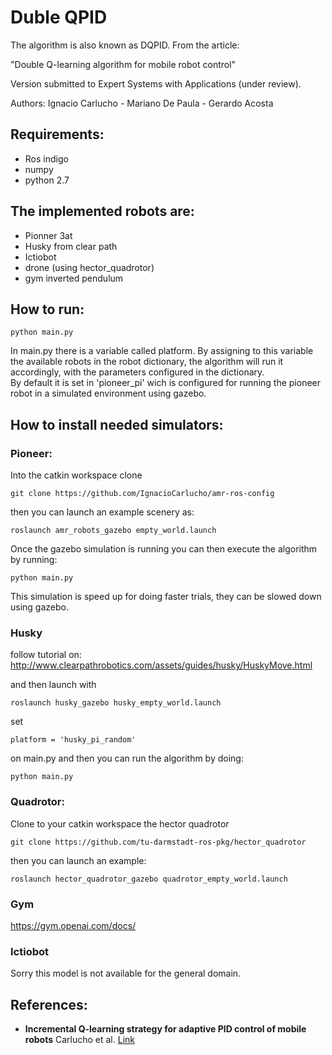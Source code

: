 # Duble QPID

The algorithm is also known as DQPID. From the article:  

"Double Q-learning algorithm for mobile robot control"

Version submitted to Expert Systems with Applications (under review).

Authors: Ignacio Carlucho - Mariano De Paula - Gerardo Acosta 



## Requirements: 

- Ros indigo
- numpy 
- python 2.7 

## The implemented robots are: 

- Pionner 3at
- Husky from clear path
- Ictiobot 
- drone (using hector_quadrotor)
- gym inverted pendulum 

## How to run: 

```
python main.py
```

In main.py there is a variable called platform. By assigning to this variable the available robots in the robot dictionary, the algorithm will run it accordingly, 
with the parameters configured in the dictionary.   
By default it is set in 'pioneer_pi' wich is configured for running the pioneer robot in a simulated environment using gazebo. 



## How to install needed simulators: 


### Pioneer: 

Into the catkin workspace clone 

```
git clone https://github.com/IgnacioCarlucho/amr-ros-config
```
then you can launch an example scenery as: 
```
roslaunch amr_robots_gazebo empty_world.launch 

```


Once the gazebo simulation is running you can then execute the algorithm by running: 

```
python main.py
```

This simulation is speed up for doing faster trials, they can be slowed down using gazebo. 


### Husky 


follow tutorial on: 
http://www.clearpathrobotics.com/assets/guides/husky/HuskyMove.html

and then launch with 
```
roslaunch husky_gazebo husky_empty_world.launch
```

set 
```
platform = 'husky_pi_random'
```
on main.py and then you can run the algorithm by doing:   

```
python main.py
```



### Quadrotor: 

Clone to your catkin workspace the hector quadrotor 

```
git clone https://github.com/tu-darmstadt-ros-pkg/hector_quadrotor

```
then you can launch an example: 
```
roslaunch hector_quadrotor_gazebo quadrotor_empty_world.launch 
```

### Gym 

https://gym.openai.com/docs/

### Ictiobot

Sorry this model is not available for the general domain. 



## References: 

- **Incremental Q-learning strategy for adaptive PID control of mobile robots** Carlucho et al. [Link](https://www.sciencedirect.com/science/article/pii/S0957417417301513)
